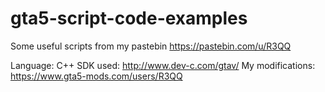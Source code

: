 # gta5-script-code-examples
 Some useful scripts from my pastebin https://pastebin.com/u/R3QQ
 
 Language: C++
 SDK used: http://www.dev-c.com/gtav/
 My modifications: https://www.gta5-mods.com/users/R3QQ
